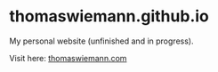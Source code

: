 # thomaswiemann.github.io
My personal website (unfinished and in progress).

Visit here: [thomaswiemann.com](https://thomaswiemann.com/)

